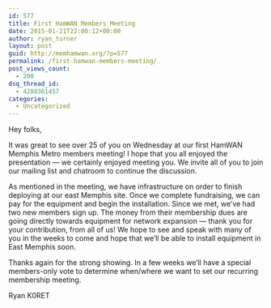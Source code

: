 ```yaml
---
id: 577
title: First HamWAN Members Meeting
date: 2015-01-21T22:00:12+00:00
author: ryan_turner
layout: post
guid: http://memhamwan.org/?p=577
permalink: /first-hamwan-members-meeting/
post_views_count:
  - 200
dsq_thread_id:
  - 4288361457
categories:
  - Uncategorized
---
```

Hey folks,

It was great to see over 25 of you on Wednesday at our first HamWAN Memphis Metro members meeting! I hope that you all enjoyed the presentation &#8212; we certainly enjoyed meeting you. We invite all of you to join our mailing list and chatroom to continue the discussion.

As mentioned in the meeting, we have infrastructure on order to finish deploying at our east Memphis site. Once we complete fundraising, we can pay for the equipment and begin the installation. Since we met, we&#8217;ve had two new members sign up. The money from their membership dues are going directly towards equipment for network expansion &#8212; thank you for your contribution, from all of us! We hope to see and speak with many of you in the weeks to come and hope that we&#8217;ll be able to install equipment in East Memphis soon.

Thanks again for the strong showing. In a few weeks we&#8217;ll have a special members-only vote to determine when/where we want to set our recurring membership meeting.
  
Ryan K0RET